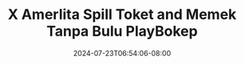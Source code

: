 --- 
title: "X Amerlita Spill Toket and Memek Tanpa Bulu  PlayBokep"
description: "download bokeh X Amerlita Spill Toket and Memek Tanpa Bulu  PlayBokep premium video full terbaru"
date: 2024-07-23T06:54:06-08:00
file_code: "1j9aqjfi3uoo"
draft: false
cover: "62k53js6oebs6jdq.jpg"
tags: ["Amerlita", "Spill", "Toket", "and", "Memek", "Tanpa", "Bulu", "PlayBokep", "bokep-indo", "bokep-viral", "bokep-ig"]
length: 667
fld_id: "1483155"
foldername: "Amerlita 1"
categories: ["Amerlita 1"]
views: 0
---
